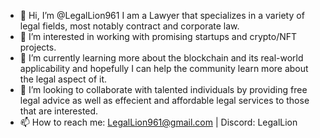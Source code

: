 - 👋 Hi, I’m @LegalLion961 I am a Lawyer that specializes in a variety of legal fields, most notably contract and corporate law.
- 👀 I’m interested in working with promising startups and crypto/NFT projects.
- 🌱 I’m currently learning more about the blockchain and its real-world applicability and hopefully I can help the community learn more about the legal aspect of it.
- 💞️ I’m looking to collaborate with talented individuals by providing free legal advice as well as effecient and affordable legal services to those that are interested.
- 📫 How to reach me: LegalLion961@gmail.com | Discord: LegalLion

<!---
LegalLion961/LegalLion961 is a ✨ special ✨ repository because its `README.md` (this file) appears on your GitHub profile.
You can click the Preview link to take a look at your changes.
--->

